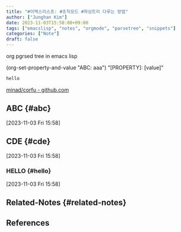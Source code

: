 ```yaml
---
title: "#이맥스리스프: #조직모드 #파싱트리 다루는 방법"
author: ["Junghan Kim"]
date: 2023-11-03T15:58:00+09:00
tags: ["emacslisp", "notes", "orgmode", "parsetree", "snippets"]
categories: ["Note"]
draft: false
---
```


org pgrsed tree in emacs lisp

(org-set-property-and-value "ABC: aaa") "[PROPERTY]: [value]"

```bash
hello
```

[minad/corfu - github.com](https://github.com/minad/corfu)


## ABC {#abc}

<span class="timestamp-wrapper"><span class="timestamp">[2023-11-03 Fri 15:58]</span></span>


## CDE {#cde}

<span class="timestamp-wrapper"><span class="timestamp">[2023-11-03 Fri 15:58]</span></span>


### HELLO {#hello}

<span class="timestamp-wrapper"><span class="timestamp">[2023-11-03 Fri 15:58]</span></span>


## Related-Notes {#related-notes}

## References

<style>.csl-entry{text-indent: -1.5em; margin-left: 1.5em;}</style><div class="csl-bib-body">
</div>
